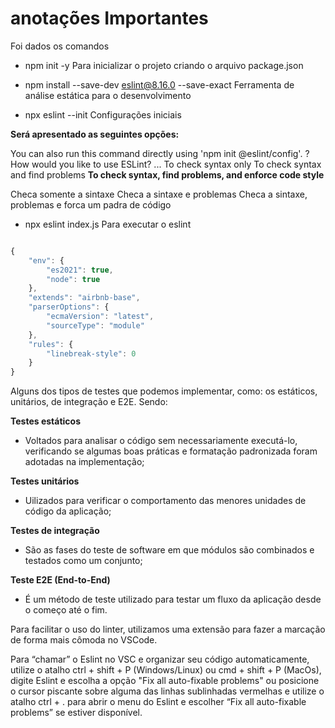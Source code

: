 # anotações Importantes

Foi dados os comandos
- npm init -y
Para inicializar o projeto criando o arquivo package.json

- npm install --save-dev eslint@8.16.0 --save-exact
Ferramenta de análise estática para o desenvolvimento

- npx eslint --init
Configurações iniciais

**Será apresentado as seguintes opções:**

You can also run this command directly using 'npm init @eslint/config'.
? How would you like to use ESLint? ...
  To check syntax only 
  To check syntax and find problems
**To check syntax, find problems, and enforce code style**

Checa somente a sintaxe
Checa a sintaxe e problemas
Checa a sintaxe, problemas e forca um padra de código

- npx eslint index.js
Para executar o eslint

````js

{
    "env": {
        "es2021": true,
        "node": true
    },
    "extends": "airbnb-base",
    "parserOptions": {
        "ecmaVersion": "latest",
        "sourceType": "module"
    },
    "rules": {
        "linebreak-style": 0
    }
}
````

Alguns dos tipos de testes que podemos implementar, como: os estáticos, unitários, de integração e E2E. Sendo:

**Testes estáticos** 
- Voltados para analisar o código sem necessariamente executá-lo, verificando se algumas boas práticas e formatação padronizada foram adotadas na implementação;

**Testes unitários** 
- Uilizados para verificar o comportamento das menores unidades de código da aplicação;

**Testes de integração** 
- São as fases do teste de software em que módulos são combinados e testados como um conjunto;

**Teste E2E (End-to-End)** 
- É um método de teste utilizado para testar um fluxo da aplicação desde o começo até o fim.


Para facilitar o uso do linter, utilizamos uma extensão para fazer a marcação de forma mais cômoda no VSCode.

Para “chamar” o Eslint no VSC e organizar seu código automaticamente, utilize o atalho ctrl + shift + P (Windows/Linux) ou cmd + shift + P (MacOs), digite Eslint e escolha a opção "Fix all auto-fixable problems" ou posicione o cursor piscante sobre alguma das linhas sublinhadas vermelhas e utilize o atalho ctrl + . para abrir o menu do Eslint e escolher “Fix all auto-fixable problems” se estiver disponível.
